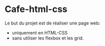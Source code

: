 # Cafe-html-css

Le but du projet est de réaliser une page web:

- uniquement en HTML-CSS 
- sans utiliser les flexbox et les grid. 
